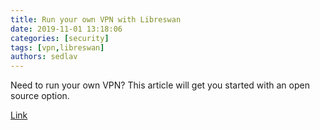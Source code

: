 ```yaml
---
title: Run your own VPN with Libreswan 
date: 2019-11-01 13:18:06
categories: [security]
tags: [vpn,libreswan]
authors: sedlav
---
```


Need to run your own VPN? This article will get you started with an open source option.

[Link](https://www.redhat.com/sysadmin/run-your-own-vpn-libreswan)
